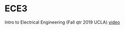 # ECE3
Intro to Electrical Engineering  (Fall qtr 2019 UCLA)
[video](https://drive.google.com/file/d/1t4H03f9zVDUQyBJrv67s4a-UA1fnhVX0/view?usp=sharing)
